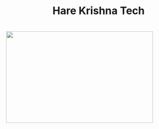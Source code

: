 <h1 align="center">Hare Krishna Tech<h1>

<img height=250 width=400 src='https://avatars.githubusercontent.com/u/113633478?s=400&u=502024a443c5c06e6ebd391681ee65af30bb1a72&v=4'>
